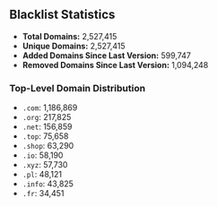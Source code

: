 ## Blacklist Statistics

- **Total Domains:** 2,527,415
- **Unique Domains:** 2,527,415
- **Added Domains Since Last Version:** 599,747
- **Removed Domains Since Last Version:** 1,094,248

### Top-Level Domain Distribution

-  `.com`: 1,186,869
-  `.org`: 217,825
-  `.net`: 156,859
-  `.top`: 75,658
-  `.shop`: 63,290
-  `.io`: 58,190
-  `.xyz`: 57,730
-  `.pl`: 48,121
-  `.info`: 43,825
-  `.fr`: 34,451
